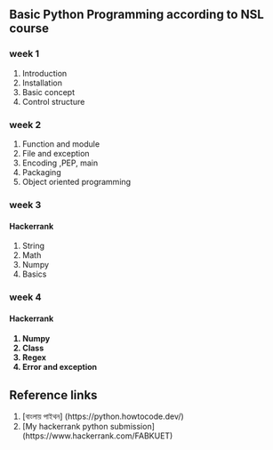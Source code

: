 <h2>Basic Python Programming according to NSL course </h2>
  
<h3> week 1 </h3>
<ol>
      <li>Introduction</li>
      <li>Installation</li>
      <li>Basic concept</li>
      <li>Control structure</li>
</ol>
  
  

  <h3>week 2 </h3>
    <ol>
      <li>Function and module</li>
      <li>File and exception</li>
      <li>Encoding ,PEP, main</li>
      <li>Packaging</li>
      <li>Object oriented programming</li>
    </ol>

  

<h3>week 3 </h3>
  <h4>Hackerrank</h4>
    <ol>
      <li>String</li>
      <li>Math</li>
      <li>Numpy</li>
      <li>Basics</li>
    </ol>

<h3>week 4 </h3>
  <h4>Hackerrank<h4/>
    <ol>
      <li>Numpy</li>
      <li>Class</li>
      <li>Regex</li>
      <li>Error and exception</li>
    </ol>

  
 <h2>Reference links</h2>
 <ol type='1'>
  <li>[বাংলায় পাইথন] (https://python.howtocode.dev/)</li>
  <li>[My hackerrank python submission] (https://www.hackerrank.com/FABKUET)</li>
  
</ol>
